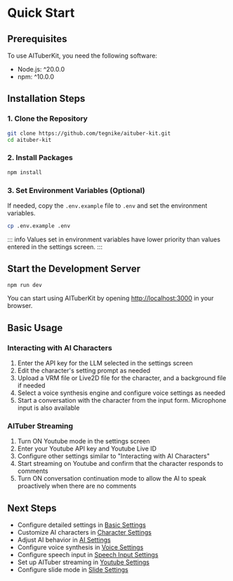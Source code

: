 # Quick Start

## Prerequisites

To use AITuberKit, you need the following software:

- Node.js: ^20.0.0
- npm: ^10.0.0

## Installation Steps

### 1. Clone the Repository

```bash
git clone https://github.com/tegnike/aituber-kit.git
cd aituber-kit
```

### 2. Install Packages

```bash
npm install
```

### 3. Set Environment Variables (Optional)

If needed, copy the `.env.example` file to `.env` and set the environment variables.

```bash
cp .env.example .env
```

::: info
Values set in environment variables have lower priority than values entered in the settings screen.
:::

## Start the Development Server

```bash
npm run dev
```

You can start using AITuberKit by opening [http://localhost:3000](http://localhost:3000) in your browser.

## Basic Usage

### Interacting with AI Characters

1. Enter the API key for the LLM selected in the settings screen
2. Edit the character's setting prompt as needed
3. Upload a VRM file or Live2D file for the character, and a background file if needed
4. Select a voice synthesis engine and configure voice settings as needed
5. Start a conversation with the character from the input form. Microphone input is also available

### AITuber Streaming

1. Turn ON Youtube mode in the settings screen
2. Enter your Youtube API key and Youtube Live ID
3. Configure other settings similar to "Interacting with AI Characters"
4. Start streaming on Youtube and confirm that the character responds to comments
5. Turn ON conversation continuation mode to allow the AI to speak proactively when there are no comments

## Next Steps

- Configure detailed settings in [Basic Settings](/en/guide/basic-settings)
- Customize AI characters in [Character Settings](/en/guide/character/common)
- Adjust AI behavior in [AI Settings](/en/guide/ai/common)
- Configure voice synthesis in [Voice Settings](/en/guide/voice-settings)
- Configure speech input in [Speech Input Settings](/en/guide/speech-input-settings)
- Set up AITuber streaming in [Youtube Settings](/en/guide/youtube-settings)
- Configure slide mode in [Slide Settings](/en/guide/slide-settings)
